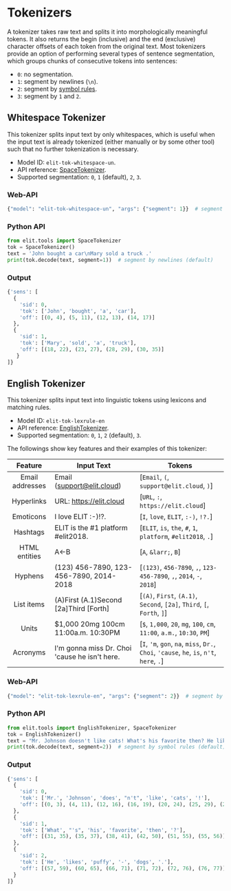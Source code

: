 # Tokenizers

A tokenizer takes raw text and splits it into morphologically meaningful tokens.
It also returns the begin (inclusive) and the end (exclusive) character offsets of each token from the original text.
Most tokenizers provide an option of performing several types of sentence segmentation, which groups chunks of consecutive tokens into sentences:

* `0`: no segmentation.
* `1`: segment by newlines (`\n`).
* `2`: segment by [symbol rules](../_modules/elit/tokenizer.html#Tokenizer.segment).
* `3`: segment by `1` and `2`.


## Whitespace Tokenizer

This tokenizer splits input text by only whitespaces, which is useful when the input text is already tokenized (either manually or by some other tool) such that no further tokenization is necessary.

* Model ID: `elit-tok-whitespace-un`.
* API reference: [SpaceTokenizer](../apidocs/tokenizers.html#elit.nlp.tokenizer.SpaceTokenizer).
* Supported segmentation: `0`, `1` (default), `2`, `3`.

### Web-API

```python
{"model": "elit-tok-whitespace-un", "args": {"segment": 1}}  # segment by newlines
```

### Python API

```python
from elit.tools import SpaceTokenizer
tok = SpaceTokenizer()
text = 'John bought a car\nMary sold a truck .'
print(tok.decode(text, segment=1))  # segment by newlines (default)
```

### Output

```python
{'sens': [
  {
    'sid': 0,
    'tok': ['John', 'bought', 'a', 'car'], 
    'off': [(0, 4), (5, 11), (12, 13), (14, 17)] 
  }, 
  {
    'sid': 1,
    'tok': ['Mary', 'sold', 'a', 'truck'], 
    'off': [(18, 22), (23, 27), (28, 29), (30, 35)] 
   }
]}
```


## English Tokenizer

This tokenizer splits input text into linguistic tokens using lexicons and matching rules.

* Model ID: `elit-tok-lexrule-en`
* API reference: [EnglishTokenizer](../apidocs/tokenizers.html#elit.nlp.tokenizer.EnglishTokenizer).
* Supported segmentation: `0`, `1`, `2` (default), `3`.

The followings show key features and their examples of this tokenizer:

| Feature | Input Text | Tokens |
|:-------:|------------|--------|
| Email addresses | Email (support@elit.cloud)                    | [`Email`, `(`, `support@elit.cloud`, `)`] |
| Hyperlinks      | URL: https://elit.cloud                       | [`URL`, `:`, `https://elit.cloud`] |
| Emoticons       | I love ELIT :-)!?.                            | [`I`, `love`, `ELIT`, `:-)`, `!?.`] |
| Hashtags        | ELIT is the #1 platform #elit2018.            | [`ELIT`, `is`, `the`, `#`, `1`, `platform`, `#elit2018`, `.`] |
| HTML entities   | A&larr;B                                      | [`A`, `&larr;`, `B`] |
| Hyphens         | (123) 456-7890, 123-456-7890, 2014-2018       | [`(123)`, `456-7890`, `,`, `123-456-7890`, `,`, `2014`, `-`, `2018`] |
| List items      | (A)First (A.1)Second [2a]Third [Forth]        | [`(A)`, `First`, `(A.1)`, `Second`, `[2a]`, `Third`, `[`, `Forth`, `]`] |
| Units           | $1,000 20mg 100cm 11:00a.m. 10:30PM           | [`$`, `1,000`, `20`, `mg`, `100`, `cm`, `11:00`, `a.m.`, `10:30`, `PM`] |
| Acronyms        | I'm gonna miss Dr. Choi 'cause he isn't here. | [`I`, `'m`, `gon`, `na`, `miss`, `Dr.`, `Choi`, `'cause`, `he`, `is`, `n't`, `here`, `.`] |


### Web-API

```python
{"model": "elit-tok-lexrule-en", "args": {"segment": 2}}  # segment by symbol rules
```

### Python API

```python
from elit.tools import EnglishTokenizer, SpaceTokenizer
tok = EnglishTokenizer()
text = "Mr. Johnson doesn't like cats! What's his favorite then? He likes puffy-dogs."
print(tok.decode(text, segment=2))  # segment by symbol rules (default)
```

### Output

```python
{'sens': [
  {
    'sid': 0,
    'tok': ['Mr.', 'Johnson', 'does', "n't", 'like', 'cats', '!'], 
    'off': [(0, 3), (4, 11), (12, 16), (16, 19), (20, 24), (25, 29), (29, 30)], 
  }, 
  {
    'sid': 1,
    'tok': ['What', "'s", 'his', 'favorite', 'then', '?'], 
    'off': [(31, 35), (35, 37), (38, 41), (42, 50), (51, 55), (55, 56)] 
  }, 
  {
    'sid': 2,
    'tok': ['He', 'likes', 'puffy', '-', 'dogs', '.'], 
    'off': [(57, 59), (60, 65), (66, 71), (71, 72), (72, 76), (76, 77)] 
  }
]}
```

